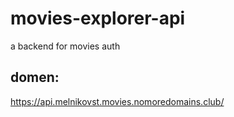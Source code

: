 # movies-explorer-api
a backend for movies auth

## domen:
https://api.melnikovst.movies.nomoredomains.club/
